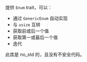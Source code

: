 提供 `Enum` trait，可以：

- 通过 `GenericEnum` 自动实现
- 与 `usize` 互转
- 获取前或后一个值
- 获取第一或最后一个值
- 迭代

此库是 no_std 的，且没有不安全代码。